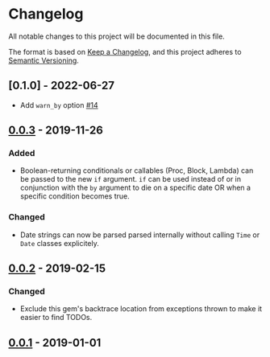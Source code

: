 # Changelog
All notable changes to this project will be documented in this file.

The format is based on [Keep a Changelog](https://keepachangelog.com/en/1.1.0/),
and this project adheres to [Semantic Versioning](https://semver.org/spec/v2.0.0.html).

## [0.1.0] - 2022-06-27

- Add `warn_by` option [#14](https://github.com/searls/todo_or_die/pull/14)

## [0.0.3] - 2019-11-26
### Added
- Boolean-returning conditionals or callables (Proc, Block, Lambda) can be passed to the
new `if` argument. `if` can be used instead of or in conjunction with the `by` argument
to die on a specific date OR when a specific condition becomes true.

### Changed
- Date strings can now be parsed parsed internally without calling `Time` or `Date`
classes explicitely.

## [0.0.2] - 2019-02-15
### Changed
- Exclude this gem's backtrace location from exceptions thrown to make it easier to find
TODOs.

## [0.0.1] - 2019-01-01

[Unreleased]: https://github.com/olivierlacan/keep-a-changelog/compare/v0.0.3...HEAD
[0.0.3]: https://github.com/olivierlacan/keep-a-changelog/compare/v0.0.2...v0.0.3
[0.0.2]: https://github.com/olivierlacan/keep-a-changelog/compare/v0.0.1...v0.0.2
[0.0.1]: https://github.com/olivierlacan/keep-a-changelog/releases/tag/v0.0.1
